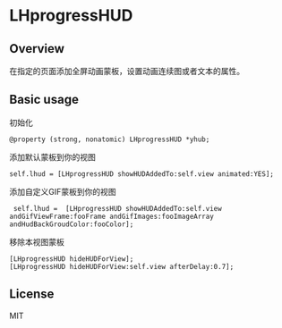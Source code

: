 # LHprogressHUD
## Overview
在指定的页面添加全屏动画蒙板，设置动画连续图或者文本的属性。
## Basic usage
初始化

    @property (strong, nonatomic) LHprogressHUD *yhub;
添加默认蒙板到你的视图

    self.lhud = [LHprogressHUD showHUDAddedTo:self.view animated:YES];
添加自定义GIF蒙板到你的视图

     self.lhud =  [LHprogressHUD showHUDAddedTo:self.view andGifViewFrame:fooFrame andGifImages:fooImageArray andHudBackGroudColor:fooColor];


移除本视图蒙板

    [LHprogressHUD hideHUDForView];
    [LHprogressHUD hideHUDForView:self.view afterDelay:0.7];

## License
MIT

